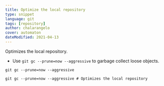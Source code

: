 ```yaml
---
title: Optimize the local repository
type: snippet
language: git
tags: [repository]
author: chalarangelo
cover: automaton
dateModified: 2021-04-13
---
```


Optimizes the local repository.

- Use `git gc --prune=now --aggressive` to garbage collect loose objects.

```shell
git gc --prune=now --aggressive
```

```shell
git gc --prune=now --aggressive # Optimizes the local repository
```
